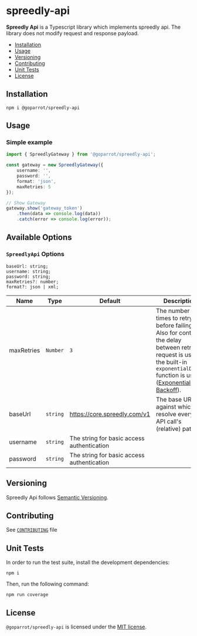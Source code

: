 # spreedly-api

**Spreedly Api** is a Typescript library which implements spreedly api.
The library does not modify request and response payload.

*   [Installation](#installation)
*   [Usage](#usage)
*   [Versioning](#versioning)
*   [Contributing](#contributing)
*   [Unit Tests](#unit-tests)
*   [License](#license)

## Installation

```
npm i @goparrot/spreedly-api
```

## Usage

### Simple example

```typescript
import { SpreedlyGateway } from '@goparrot/spreedly-api';

const gateway = new SpreedlyGateway({
    username: '',
    password: '',
    format: 'json',
    maxRetries: 5
});

// Show Gateway
gateway.show('gateway_token')
    .then(data => console.log(data))
    .catch(error => console.log(error));

```
## Available Options

### `SpreedlyApi` Options
    baseUrl: string;
    username: string;
    password: string;
    maxRetries?: number;
    format?: json | xml;

| Name           | Type       | Default            | Description                                                                                                                                                                                                                                                           |
| -------------- | ---------- | ------------------ | ------------------------------------------------------------------------------------------------------------------------------------------------------------------------------------------------------------------------------------------- |
| maxRetries     | `Number`   | `3`                | The number of times to retry before failing. Also for control the delay between retried request is used the built-in `exponentialDelay` function is used ([Exponential Backoff](https://developers.google.com/analytics/devguides/reporting/core/v3/errors#backoff)).     |
| baseUrl        | `string`   | https://core.spreedly.com/v1 | The base URL against which to resolve every API call's (relative) path. |
| username       | `string`   | The string for basic access authentication |
| password       | `string`   | The string for basic access authentication |


## Versioning

Spreedly Api follows [Semantic Versioning](http://semver.org/).

## Contributing

See [`CONTRIBUTING`](https://github.com/goparrot/spreedly-api-client/blob/feauture/2181-spreedly-api/CONTRIBUTING.md) file

## Unit Tests

In order to run the test suite, install the development dependencies:

```
npm i
```

Then, run the following command:

```
npm run coverage
```

## License

`@goparrot/spreedly-api` is licensed under the [MIT license](LICENSE).